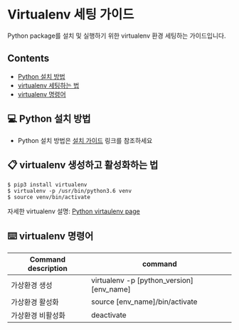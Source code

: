 # Virtualenv 세팅 가이드

Python package를 설치 및 실행하기 위한 virtualenv 환경 세팅하는 가이드입니다.

## Contents
- [Python 설치 방법](#python)
- [virtualenv 세팅하는 법](#virtualenv)
- [virtualenv 명령어](#command)

## 💻 <a name="python"></a>Python 설치 방법

- Python 설치 방법은 [설치 가이드][install] 링크를 참조하세요

[install]: https://realpython.com/installing-python

## 📋 <a name="virtualenv"></a>virtualenv 생성하고 활성화하는 법

```
$ pip3 install virtualenv
$ virtualenv -p /usr/bin/python3.6 venv
$ source venv/bin/activate
```
자세한 virtualenv 설명: [Python virtaulenv page][venv]

[venv]: https://docs.python.org/3.6/library/venv.html

## ⌨️ <a name="command"></a>virtualenv 명령어

| Command description  | command |
| ------------- | ------------- |
| 가상환경 생성 | virtualenv -p [python_version] [env_name] |
| 가상환경 활성화 | source [env_name]/bin/activate |
| 가상환경 비활성화 | deactivate |